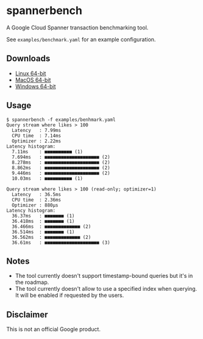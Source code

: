 # spannerbench

A Google Cloud Spanner transaction benchmarking tool.

See `examples/benchmark.yaml` for an example configuration.

## Downloads

* [Linux 64-bit](https://github.com/rakyll/spannerbench/raw/master/bin/spannerbench_linux_amd64)
* [MacOS 64-bit](https://github.com/rakyll/spannerbench/raw/master/bin/spannerbench_darwin_amd64)
* [Windows 64-bit](https://github.com/rakyll/spannerbench/raw/master/bin/spannerbench_windows_amd64)

## Usage

```
$ spannerbench -f examples/benhmark.yaml
Query stream where likes > 100
  Latency   : 7.99ms
  CPU time  : 7.14ms
  Optimizer : 2.22ms
Latency histogram:
  7.11ms    : ■■■■■■■■■■ (1)
  7.694ms   : ■■■■■■■■■■■■■■■■■■■■ (2)
  8.278ms   : ■■■■■■■■■■■■■■■■■■■■ (2)
  8.862ms   : ■■■■■■■■■■■■■■■■■■■■ (2)
  9.446ms   : ■■■■■■■■■■■■■■■■■■■■ (2)
  10.03ms   : ■■■■■■■■■■ (1)

Query stream where likes > 100 (read-only; optimizer=1)
  Latency   : 36.5ms
  CPU time  : 2.36ms
  Optimizer : 880µs
Latency histogram:
  36.37ms   : ■■■■■■■ (1)
  36.418ms  : ■■■■■■■ (1)
  36.466ms  : ■■■■■■■■■■■■■ (2)
  36.514ms  : ■■■■■■■ (1)
  36.562ms  : ■■■■■■■■■■■■■ (2)
  36.61ms   : ■■■■■■■■■■■■■■■■■■■■ (3)
```

## Notes

* The tool currently doesn't support timestamp-bound
  queries but it's in the roadmap.
* The tool currently doesn't allow to use a specified index when
  querying. It will be enabled if requested by the users.

## Disclaimer

This is not an official Google product.
